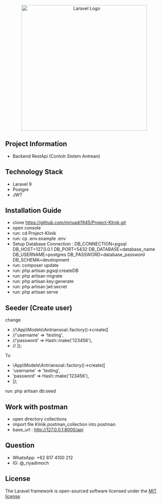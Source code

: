 <p align="center"><a href="https://laravel.com" target="_blank"><img src="https://raw.githubusercontent.com/laravel/art/master/logo-lockup/5%20SVG/2%20CMYK/1%20Full%20Color/laravel-logolockup-cmyk-red.svg" width="400" alt="Laravel Logo"></a></p>

## Project Information
   - Backend RestApi (Contoh Sistem Antrean)

## Technology Stack
   - Laravel 9
   - Postgre
   - JWT

## Installation Guide

- clone https://github.com/mriyadi1945/Project-Klinik.git
- open console
- run: cd Project-Klinik
- run: cp .env.example .env
- Setup Database Connection : 
    DB_CONNECTION=pgsql
    DB_HOST=127.0.0.1
    DB_PORT=5432
    DB_DATABASE=database_name
    DB_USERNAME=postgres
    DB_PASSWORD=database_password
    DB_SCHEMA=development
- run: composer update
- run: php artisan pgsql:createDB
- run: php artisan migrate
- run: php artisan key:generate
- run: php artisan jwt:secret
- run: php artisan serve

## Seeder (Create user)
change
- //\App\Models\Antriansoal::factory()->create([
- //'username' => 'testing',
- //'password' => Hash::make('123456'),
- // ]);
 
To
 
- \App\Models\Antriansoal::factory()->create([
- 'username' => 'testing',
- 'password' => Hash::make('123456'),
- ]);

run: php artisan db:seed

## Work with postman
- open directory collections
- import file Klinik.postman_collection into postman
- base_url : http://127.0.0.1:8000/api

## Question
- WhatsApp: +62 817 4100 212
- IG: @_riyadimoch

## License

The Laravel framework is open-sourced software licensed under the [MIT license](https://opensource.org/licenses/MIT).
